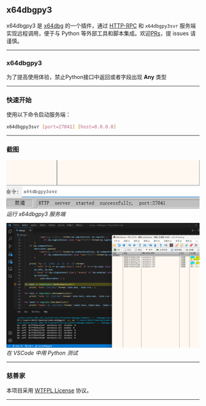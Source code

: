 ## x64dbgpy3

x64dbgpy3 是 [x64dbg](https://x64dbg.com/) 的一个插件，通过 [HTTP-RPC](https://github.com/jsonrpcx/json-rpc-cxx) 和 `x64dbgpy3svr` 服务端实现远程调用，便于与 Python 等外部工具和脚本集成。欢迎[PRs](https://github.com/nblog/x64dbgpy3/pulls)，提 issues 请谨慎。

---

### x64dbgpy3

为了提高使用体验，禁止Python接口中返回或者字段出现 **Any** 类型

---

### 快速开始

使用以下命令启动服务端：

```sh
x64dbgpy3svr [port=27041] [host=0.0.0.0]
```

---

### 截图

![run](screenshot/x64dbgpy3svr.png)  
*运行 x64dbgpy3 服务端*

![python-test](screenshot/python-test.png)  
*在 VSCode 中用 Python 测试*

---

### 慈善家

本项目采用 [WTFPL License](http://www.wtfpl.net/) 协议。

---